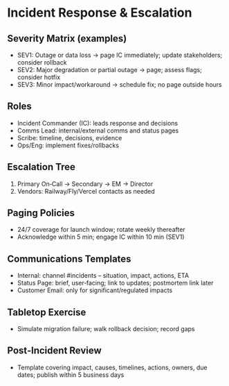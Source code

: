 # Incident Response & Escalation

## Severity Matrix (examples)

- SEV1: Outage or data loss → page IC immediately; update stakeholders; consider rollback
- SEV2: Major degradation or partial outage → page; assess flags; consider hotfix
- SEV3: Minor impact/workaround → schedule fix; no page outside hours

## Roles

- Incident Commander (IC): leads response and decisions
- Comms Lead: internal/external comms and status pages
- Scribe: timeline, decisions, evidence
- Ops/Eng: implement fixes/rollbacks

## Escalation Tree

1. Primary On‑Call → Secondary → EM → Director
2. Vendors: Railway/Fly/Vercel contacts as needed

## Paging Policies

- 24/7 coverage for launch window; rotate weekly thereafter
- Acknowledge within 5 min; engage IC within 10 min (SEV1)

## Communications Templates

- Internal: channel #incidents – situation, impact, actions, ETA
- Status Page: brief, user‑facing; link to updates; postmortem link later
- Customer Email: only for significant/regulated impacts

## Tabletop Exercise

- Simulate migration failure; walk rollback decision; record gaps

## Post‑Incident Review

- Template covering impact, causes, timelines, actions, owners, due dates; publish within 5 business days
